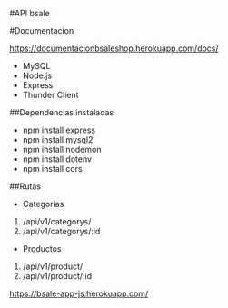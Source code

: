 #API bsale

#Documentacion

https://documentacionbsaleshop.herokuapp.com/docs/


* MySQL
* Node.js
* Express
* Thunder Client


##Dependencias instaladas 
 
* npm install express
* npm install mysql2
* npm install nodemon
* npm install dotenv
* npm install cors


##Rutas

* Categorias

1. /api/v1/categorys/
2. /api/v1/categorys/:id


* Productos
 
1. /api/v1/product/
2. /api/v1/product/:id


https://bsale-app-js.herokuapp.com/
